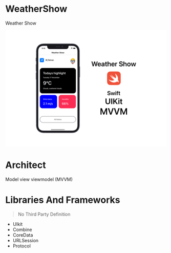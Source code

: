 # WeatherShow

Weather Show 

![Header](/weatherShowimg.png)

# Architect

Model view viewmodel (MVVM)

# Libraries And Frameworks

> No Third Party Definition

* UIkit
* Combine
* CoreData
* URLSession
* Protocol
